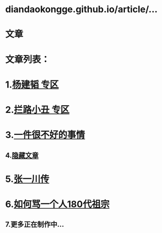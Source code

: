 # diandaokongge.github.io/article/... 
# 文章
# 文章列表：
# 1.[杨建韬 专区](https://diandaokongge.github.io/yjt)
# 2.[拦路小丑 专区](https://diandaokongge.github.io/llxc)
# 3.[一件很不好的事情](https://diandaokongge.github.io/bad)
## 4.[隐藏文章](https://本文暂不对外开放)
# 5.[张一川传](https://diandaokongge.github.io/zyc)
# 6.[如何骂一个人180代祖宗](https://diandaokongge.github.io/your-180s-ancestors)
## 7.更多正在制作中...
